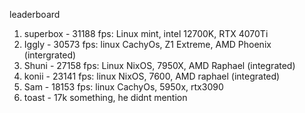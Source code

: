 leaderboard

1. superbox - 31188 fps: Linux mint, intel 12700K, RTX 4070Ti
2. Iggly - 30573 fps: linux CachyOs, Z1 Extreme, AMD Phoenix (intergrated)
3. Shuni - 27158 fps: Linux NixOS, 7950X, AMD Raphael (integrated)
4. konii - 23141 fps: linux NixOS, 7600, AMD raphael (integrated)
5. Sam - 18153 fps: linux CachyOs, 5950x, rtx3090
6. toast - 17k something, he didnt mention